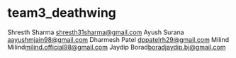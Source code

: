 # team3_deathwing

Shresth Sharma <shresth31sharma@gmail.com>
Ayush Surana <aayushmjain98@gmail.com>
Dharmesh Patel <dppatelrh29@gmail.com>
Milind Milind<milind.official98@gmail.com>
Jaydip Borad<boradjaydip.bj@gmail.com>
